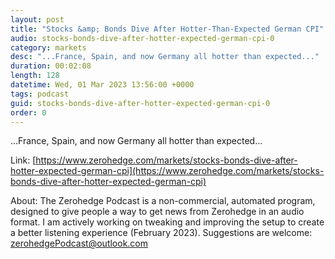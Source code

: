 ```yaml
---
layout: post
title: "Stocks &amp; Bonds Dive After Hotter-Than-Expected German CPI"
audio: stocks-bonds-dive-after-hotter-expected-german-cpi-0
category: markets
desc: "...France, Spain, and now Germany all hotter than expected..."
duration: 00:02:08
length: 128
datetime: Wed, 01 Mar 2023 13:56:00 +0000
tags: podcast
guid: stocks-bonds-dive-after-hotter-expected-german-cpi-0
order: 0
---
```

...France, Spain, and now Germany all hotter than expected...

Link: [https://www.zerohedge.com/markets/stocks-bonds-dive-after-hotter-expected-german-cpi](https://www.zerohedge.com/markets/stocks-bonds-dive-after-hotter-expected-german-cpi)

About: The Zerohedge Podcast is a non-commercial, automated program, designed to give people a way to get news from Zerohedge in an audio format.  I am actively working on tweaking and improving the setup to create a better listening experience (February 2023).  Suggestions are welcome: [zerohedgePodcast@outlook.com](mailto:zerohedgePodcast@outlook.com)